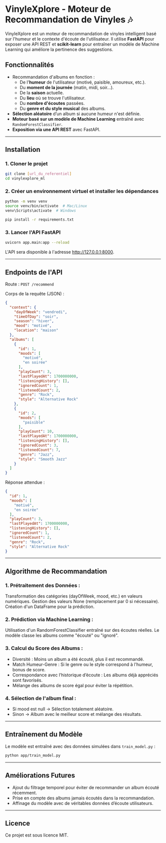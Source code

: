 # VinyleXplore - Moteur de Recommandation de Vinyles 🎶

VinyleXplore est un moteur de recommandation de vinyles intelligent basé sur l'humeur et le contexte d'écoute de
l'utilisateur. Il utilise **FastAPI** pour exposer une API REST et **scikit-learn** pour entraîner un modèle de Machine
Learning qui améliore la pertinence des suggestions.

## Fonctionnalités

- Recommandation d'albums en fonction :
    - De l'**humeur** de l'utilisateur (motivé, paisible, amoureux, etc.).
    - Du **moment de la journée** (matin, midi, soir...).
    - De la **saison** actuelle.
    - Du **lieu** où se trouve l'utilisateur.
    - Du **nombre d'écoutes** passées.
    - Du **genre et du style musical** des albums.
- **Sélection aléatoire** d’un album si aucune humeur n'est définie.
- **Moteur basé sur un modèle de Machine Learning** entraîné avec `RandomForestClassifier`.
- **Exposition via une API REST** avec FastAPI.

---

## Installation

### 1. Cloner le projet

```bash
git clone [url_du_referentiel]
cd vinylexplore_ml
```

### 2. Créer un environnement virtuel et installer les dépendances

```bash
python -m venv venv
source venv/bin/activate  # Mac/Linux
venv\Scripts\activate  # Windows

pip install -r requirements.txt
```

### 3. Lancer l'API FastAPI

```bash
uvicorn app.main:app --reload
```

L'API sera disponible à l'adresse http://127.0.0.1:8000.

---

## Endpoints de l'API

Route : `POST /recommend`

Corps de la requête (JSON) :

```json
{
  "context": {
    "dayOfWeek": "vendredi",
    "timeOfDay": "soir",
    "season": "hiver",
    "mood": "motivé",
    "location": "maison"
  },
  "albums": [
    {
      "id": 1,
      "moods": [
        "motivé",
        "en soirée"
      ],
      "playCount": 3,
      "lastPlayedAt": 1700000000,
      "listeningHistory": [],
      "ignoredCount": 1,
      "listenedCount": 2,
      "genre": "Rock",
      "style": "Alternative Rock"
    },
    {
      "id": 2,
      "moods": [
        "paisible"
      ],
      "playCount": 10,
      "lastPlayedAt": 1700000000,
      "listeningHistory": [],
      "ignoredCount": 3,
      "listenedCount": 7,
      "genre": "Jazz",
      "style": "Smooth Jazz"
    }
  ]
}
```

Réponse attendue :

```json
{
  "id": 1,
  "moods": [
    "motivé",
    "en soirée"
  ],
  "playCount": 3,
  "lastPlayedAt": 1700000000,
  "listeningHistory": [],
  "ignoredCount": 1,
  "listenedCount": 2,
  "genre": "Rock",
  "style": "Alternative Rock"
}
```

---

## Algorithme de Recommandation

### 1. Prétraitement des Données :

Transformation des catégories (dayOfWeek, mood, etc.) en valeurs numériques.
Gestion des valeurs None (remplacement par 0 si nécessaire).
Création d'un DataFrame pour la prédiction.

### 2. Prédiction via Machine Learning :

Utilisation d'un RandomForestClassifier entraîné sur des écoutes réelles.
Le modèle classe les albums comme "écouté" ou "ignoré".

### 3. Calcul du Score des Albums :

- Diversité : Moins un album a été écouté, plus il est recommandé.
- Match Humeur-Genre : Si le genre ou le style correspond à l'humeur, bonus de score.
- Correspondance avec l’historique d’écoute : Les albums déjà appréciés sont favorisés.
- Mélange des albums de score égal pour éviter la répétition.

### 4. Sélection de l'album final :

- Si mood est null → Sélection totalement aléatoire.
- Sinon → Album avec le meilleur score et mélange des résultats.

---

## Entraînement du Modèle

Le modèle est entraîné avec des données simulées dans `train_model.py` :

```bash
python app/train_model.py
```

---

## Améliorations Futures

- Ajout du filtrage temporel pour éviter de recommander un album écouté récemment.
- Prise en compte des albums jamais écoutés dans la recommandation.
- Affinage du modèle avec de véritables données d’écoute utilisateurs.

---

## Licence

Ce projet est sous licence MIT.